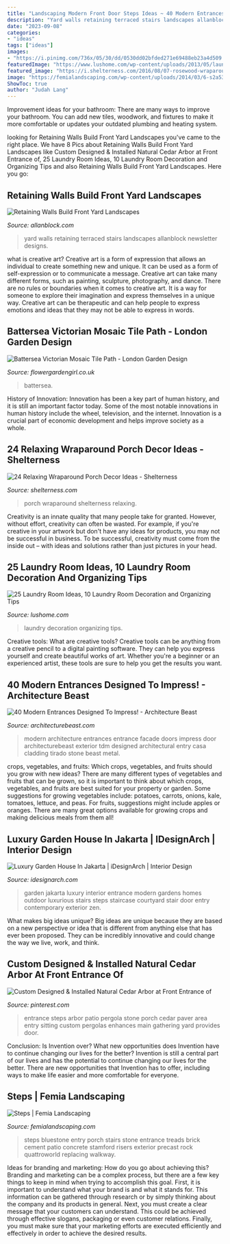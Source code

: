 ```yaml
---
title: "Landscaping Modern Front Door Steps Ideas ~ 40 Modern Entrances Designed To Impress!"
description: "Yard walls retaining terraced stairs landscapes allanblock newsletter designs"
date: "2023-09-08"
categories:
- "ideas"
tags: ["ideas"]
images:
- "https://i.pinimg.com/736x/05/30/dd/0530dd02bfded271e69488eb23a4d509.jpg"
featuredImage: "https://www.lushome.com/wp-content/uploads/2013/05/laundry-room-design-decoration-ideas-14.jpg"
featured_image: "https://i.shelterness.com/2016/08/07-rosewood-wraparound-porch-with-chairs-and-a-large-planter.jpg"
image: "https://femialandscaping.com/wp-content/uploads/2014/03/6-s2a531272bba0f44-720x512.jpg"
ShowToc: true
author: "Judah Lang"
---
```



Improvement ideas for your bathroom:
There are many ways to improve your bathroom. You can add new tiles, woodwork, and fixtures to make it more comfortable or updates your outdated plumbing and heating system.

	

		
looking for Retaining Walls Build Front Yard Landscapes you've came to the right place. We have 8 Pics about Retaining Walls Build Front Yard Landscapes like Custom Designed &amp; Installed Natural Cedar Arbor at Front Entrance of, 25 Laundry Room Ideas, 10 Laundry Room Decoration and Organizing Tips and also Retaining Walls Build Front Yard Landscapes. Here you go:
		
    
## Retaining Walls Build Front Yard Landscapes

<img loading=lazy src="https://www.allanblock.com/newsletter/images/shaw26revised.jpg" onerror="this.onerror=null;this.src='https://tse4.mm.bing.net/th?id=OIP.VcSE19mHbTxCQ8R-yd6l1QHaFj&amp;pid=15.1';" alt="Retaining Walls Build Front Yard Landscapes">

_Source: allanblock.com_

>yard walls retaining terraced stairs landscapes allanblock newsletter designs. 

	

what is creative art?
Creative art is a form of expression that allows an individual to create something new and unique. It can be used as a form of self-expression or to communicate a message. Creative art can take many different forms, such as painting, sculpture, photography, and dance.
There are no rules or boundaries when it comes to creative art. It is a way for someone to explore their imagination and express themselves in a unique way. Creative art can be therapeutic and can help people to express emotions and ideas that they may not be able to express in words.

    
## Battersea Victorian Mosaic Tile Path - London Garden Design

<img loading=lazy src="http://flowergardengirl.co.uk/wp-content/uploads/2014/09/black-and-white-victorian-reproduction-mosaic-tile-path-battersea-York-stone-rope-edge-buxus-london-front-garden-11-571x1024.jpg" onerror="this.onerror=null;this.src='https://tse2.mm.bing.net/th?id=OIP.ZFEy2x48HPzGMe10JQ0_SAHaNS&amp;pid=15.1';" alt="Battersea Victorian Mosaic Tile Path - London Garden Design">

_Source: flowergardengirl.co.uk_

>battersea. 

	

History of Innovation:
Innovation has been a key part of human history, and it is still an important factor today. Some of the most notable innovations in human history include the wheel, television, and the internet. Innovation is a crucial part of economic development and helps improve society as a whole.

    
## 24 Relaxing Wraparound Porch Decor Ideas - Shelterness

<img loading=lazy src="https://i.shelterness.com/2016/08/07-rosewood-wraparound-porch-with-chairs-and-a-large-planter.jpg" onerror="this.onerror=null;this.src='https://tse4.mm.bing.net/th?id=OIP._mR0OUx5VZ2cv4qIGeTNnAHaLH&amp;pid=15.1';" alt="24 Relaxing Wraparound Porch Decor Ideas - Shelterness">

_Source: shelterness.com_

>porch wraparound shelterness relaxing. 

	

Creativity is an innate quality that many people take for granted. However, without effort, creativity can often be wasted. For example, if you're creative in your artwork but don't have any ideas for products, you may not be successful in business. To be successful, creativity must come from the inside out – with ideas and solutions rather than just pictures in your head.

    
## 25 Laundry Room Ideas, 10 Laundry Room Decoration And Organizing Tips

<img loading=lazy src="https://www.lushome.com/wp-content/uploads/2013/05/laundry-room-design-decoration-ideas-14.jpg" onerror="this.onerror=null;this.src='https://tse1.mm.bing.net/th?id=OIP.bjPgXdWB1Y6xVMftox1ZDwAAAA&amp;pid=15.1';" alt="25 Laundry Room Ideas, 10 Laundry Room Decoration and Organizing Tips">

_Source: lushome.com_

>laundry decoration organizing tips. 

	

Creative tools: What are creative tools?
Creative tools can be anything from a creative pencil to a digital painting software. They can help you express yourself and create beautiful works of art. Whether you're a beginner or an experienced artist, these tools are sure to help you get the results you want.

    
## 40 Modern Entrances Designed To Impress! - Architecture Beast

<img loading=lazy src="http://www.architecturebeast.com/wp-content/uploads/2014/03/40_Modern_Entrances_Designed_To_Impress_featured_on_architecture_beast_26.jpg" onerror="this.onerror=null;this.src='https://tse1.mm.bing.net/th?id=OIP.uBhJfooJzCFmSyS--ANdsQHaLH&amp;pid=15.1';" alt="40 Modern Entrances Designed To Impress! - Architecture Beast">

_Source: architecturebeast.com_

>modern architecture entrances entrance facade doors impress door architecturebeast exterior tdm designed architectural entry casa cladding tirado stone beast metal. 

	

crops, vegetables, and fruits: Which crops, vegetables, and fruits should you grow with new ideas?
There are many different types of vegetables and fruits that can be grown, so it is important to think about which crops, vegetables, and fruits are best suited for your property or garden. Some suggestions for growing vegetables include: potatoes, carrots, onions, kale, tomatoes, lettuce, and peas. For fruits, suggestions might include apples or oranges. There are many great options available for growing crops and making delicious meals from them all!

    
## Luxury Garden House In Jakarta | IDesignArch | Interior Design

<img loading=lazy src="http://www.idesignarch.com/wp-content/uploads/Garden-House-Jakarta_2.jpg" onerror="this.onerror=null;this.src='https://tse4.mm.bing.net/th?id=OIP.fCTAbbgoKAtWfpeEpOscUgHaJ4&amp;pid=15.1';" alt="Luxury Garden House In Jakarta | iDesignArch | Interior Design">

_Source: idesignarch.com_

>garden jakarta luxury interior entrance modern gardens homes outdoor luxurious stairs steps staircase courtyard stair door entry contemporary exterior zen. 

	

What makes big ideas unique?
Big ideas are unique because they are based on a new perspective or idea that is different from anything else that has ever been proposed. They can be incredibly innovative and could change the way we live, work, and think.

    
## Custom Designed &amp; Installed Natural Cedar Arbor At Front Entrance Of

<img loading=lazy src="https://i.pinimg.com/736x/05/30/dd/0530dd02bfded271e69488eb23a4d509.jpg" onerror="this.onerror=null;this.src='https://tse4.mm.bing.net/th?id=OIP.mpJPtiKdR9bQySdKAmSrdAHaJ3&amp;pid=15.1';" alt="Custom Designed &amp; Installed Natural Cedar Arbor at Front Entrance of">

_Source: pinterest.com_

>entrance steps arbor patio pergola stone porch cedar paver area entry sitting custom pergolas enhances main gathering yard provides door. 

	

Conclusion: Is Invention over? What new opportunities does Invention have to continue changing our lives for the better?
Invention is still a central part of our lives and has the potential to continue changing our lives for the better. There are new opportunities that Invention has to offer, including ways to make life easier and more comfortable for everyone.

    
## Steps | Femia Landscaping

<img loading=lazy src="https://femialandscaping.com/wp-content/uploads/2014/03/6-s2a531272bba0f44-720x512.jpg" onerror="this.onerror=null;this.src='https://tse2.mm.bing.net/th?id=OIP.nT8TxCVPSNwe2Ps_TCo_LAHaFR&amp;pid=15.1';" alt="Steps | Femia Landscaping">

_Source: femialandscaping.com_

>steps bluestone entry porch stairs stone entrance treads brick cement patio concrete stamford risers exterior precast rock quattroworld replacing walkway. 

	

Ideas for branding and marketing: How do you go about achieving this?
Branding and marketing can be a complex process, but there are a few key things to keep in mind when trying to accomplish this goal. First, it is important to understand what your brand is and what it stands for. This information can be gathered through research or by simply thinking about the company and its products in general. Next, you must create a clear message that your customers can understand. This could be achieved through effective slogans, packaging or even customer relations. Finally, you must make sure that your marketing efforts are executed efficiently and effectively in order to achieve the desired results.

